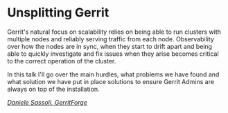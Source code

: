 # Unsplitting Gerrit

Gerrit's natural focus on scalability relies on being able to run clusters with
multiple nodes and reliably serving traffic from each node.
Observability over how the nodes are in sync, when they start to drift apart
and being able to quickly investigate and fix issues when they arise becomes
critical to the correct operation of the cluster.

In this talk I'll go over the main hurdles, what problems we have found and
what solution we have put in place solutions to ensure Gerrit Admins are
always on top of the installation.

*[Daniele Sassoli, GerritForge](../speakers.md#dsassoli)*
